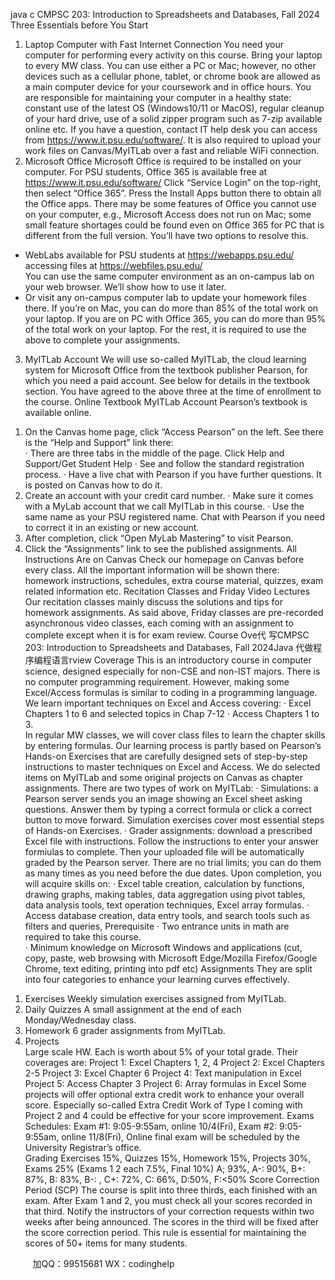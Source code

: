 java c
CMPSC   203:   Introduction to Spreadsheets and Databases, Fall 2024
Three Essentials before You Start
1.   Laptop Computer with Fast Internet Connection
You need your computer for performing every activity on this course. Bring your laptop to every MW class. You can use either a PC or Mac; however, no other devices such as a cellular phone, tablet, or chrome book are allowed as a main computer device for your coursework and in office hours.
You are responsible for maintaining your computer in a healthy state: constant use of the latest OS (Windows10/11 or MacOS), regular cleanup of your hard drive, use of a solid zipper program such as 7-zip available online etc. If you have a question, contact IT help desk you can access from https://www.it.psu.edu/software/. It is also required to upload your work files on Canvas/MyITLab over a fast and reliable WiFi connection.
2.   Microsoft Office
Microsoft Office is required to be installed on your computer. For PSU students, Office 365 is available free at
https://www.it.psu.edu/software/
Click “Service Login” on the top-right, then select “Office 365”. Press the Install Apps button there to obtain all the Office apps.
There may be some features of Office you cannot use on your computer, e.g., Microsoft Access does not run on Mac; some small feature shortages could be found even on Office 365 for PC that is different from the full version. You’ll have two options to resolve this.
-   WebLabs available for PSU students at
https://webapps.psu.edu/            accessing files at          https://webfiles.psu.edu/   
You can use the same computer environment as an on-campus lab on your web browser. We’ll show how to use it later.    
-   Or visit any on-campus computer lab   to update your homework files there.
If you’re on Mac, you can do more than 85% of the total work on your laptop. If you are on PC with Office 365, you can do more than 95% of the total work on your laptop. For the rest, it is required to use the above to complete your assignments.
3.   MyITLab Account
We will use so-called MyITLab, the cloud learning system for Microsoft Office from the textbook publisher Pearson, for which you need a paid account. See below for details in the textbook section.
You have agreed to the above three at the time of enrollment to the course.
Online Textbook  MyITLab Account
Pearson’s textbook is available online.
1)   On the Canvas home page, click “Access Pearson” on the left. See there is the “Help and Support” link there:       
·   There are three tabs in the middle of the page. Click Help and Support/Get Student Help
·   See and follow the standard registration process.
·   Have a live chat with Pearson   if you have further questions. It is posted on Canvas how to do it.
2)   Create an account with your credit card number. 
·   Make sure it comes with a MyLab account that we call MyITLab in this course. 
·   Use the same name as your PSU registered name. Chat with Pearson if you need to correct it in an existing or new account. 
3)   After completion, click “Open MyLab Mastering” to visit Pearson.
4)   Click the “Assignments” link to see the published assignments.
All Instructions Are on Canvas
Check our homepage on Canvas before every class.    All the important information will be shown there: homework instructions, schedules, extra course material, quizzes, exam   related information   etc.
Recitation Classes and Friday Video Lectures
Our recitation classes mainly discuss the solutions and tips for homework assignments. As said above, Friday classes are pre-recorded asynchronous video classes, each coming with an assignment to complete except when it is for exam review.
Course   Ove代 写CMPSC 203: Introduction to Spreadsheets and Databases, Fall 2024Java
代做程序编程语言rview
Coverage
This   is an introductory course in computer science, designed especially for non-CSE and non-IST majors. There is no computer programming requirement. However, making some Excel/Access formulas is similar to coding   in   a programming language. We learn important techniques on Excel and Access covering:
·   Excel Chapters 1 to 6 and selected topics in Chap 7-12
·   Access Chapters 1 to 3.      
In regular MW classes, we will cover class files   to learn the chapter skills by entering formulas. Our learning process is partly based on Pearson’s Hands-on Exercises that are carefully designed sets of step-by-step instructions   to master techniques   on Excel and Access. We do selected items on MyITLab and some original projects on Canvas as chapter assignments.
There are two types of work on MyITLab:
·   Simulations: a Pearson server sends you an image showing an Excel sheet asking questions. Answer them by typing a correct formula or click a correct button to move forward. Simulation exercises cover most essential steps of Hands-on Exercises.
·   Grader assignments: download a prescribed Excel file with instructions. Follow the instructions to enter your answer formiulas to complete. Then your uploaded file will be automatically graded by the Pearson server.
There are no trial limits; you can do them as many times as you need before the due dates.
Upon completion, you will acquire skills on:
·   Excel table creation, calculation by functions, drawing graphs, making tables, data aggregation using pivot tables, data analysis tools, text operation techniques, Excel array formulas.
·   Access database creation, data entry tools, and search tools such as filters and queries,
Prerequisite
·   Two entrance units in math are required to take this course.    
·   Minimum knowledge on Microsoft Windows   and applications (cut, copy, paste, web browsing with Microsoft Edge/Mozilla Firefox/Google Chrome, text editing, printing into pdf etc)
Assignments
They are split into four categories to enhance your learning curves effectively. 
1.   Exercises
Weekly simulation exercises assigned from MyITLab.
2.   Daily Quizzes
A small assignment at the end of each Monday/Wednesday class.
3.   Homework
6 grader assignments from MyITLab.   
4.   Projects      
Large scale HW. Each is worth about 5% of your total grade. Their coverages are:
Project 1: Excel Chapters 1, 2, 4
Project 2: Excel Chapters 2-5
Project 3: Excel Chapter 6
Project 4: Text manipulation in Excel
Project 5: Access Chapter 3
Project 6: Array formulas in Excel
Some projects will offer optional extra credit work to enhance your overall score. Especially so-called Extra Credit Work of Type I   coming with Project 2 and 4 could be effective for your score improvement.
Exams
            Schedules: 
Exam   #1: 9:05-9:55am, online 10/4(Fri),
Exam   #2: 9:05-9:55am, online 11/8(Fri),
Online final   exam   will be   scheduled by   the University Registrar’s office.   
Grading 
Exercises 15%, Quizzes 15%, Homework 15%, Projects 30%, Exams 25% (Exams 1  2 each 7.5%, Final 10%)
A; 93%,    A-: 90%,    B+: 87%,    B: 83%,    B-: ,    C+: 72%,    C: 66%,          D:50%,          F:<50%
Score Correction Period (SCP)
The course is split into three thirds, each finished with an exam. After Exam 1 and 2, you must check all your scores   recorded in that third. Notify the instructors of your correction requests   within two weeks after   being announced.      The scores in the third will be fixed after the score correction period.   This rule is essential for maintaining the scores of 50+ items for many students.



         
加QQ：99515681  WX：codinghelp
